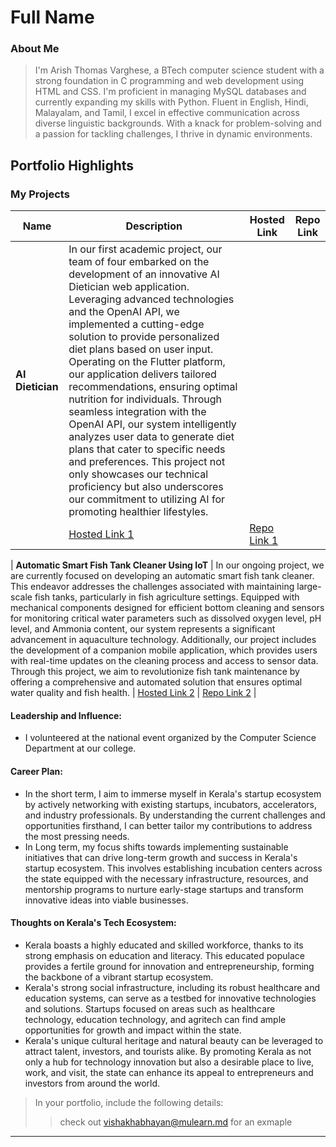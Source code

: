 # Full Name 

### About Me

> I'm Arish Thomas Varghese, a BTech computer science student with a strong foundation in C programming and web development using HTML and CSS. I'm proficient in managing MySQL databases and currently expanding my skills with Python. Fluent in English, Hindi, Malayalam, and Tamil, I excel in effective communication across diverse linguistic backgrounds. With a knack for problem-solving and a passion for tackling challenges, I thrive in dynamic environments.


## Portfolio Highlights

### My Projects

| Name                | Description                                                               | Hosted Link                              | Repo Link                                                      |
|---------------------|---------------------------------------------------------------------------|------------------------------------------|----------------------------------------------------------------|
| **AI Dietician**  | In our first academic project, our team of four embarked on the development of an innovative AI Dietician web application. Leveraging advanced technologies and the OpenAI API, we implemented a cutting-edge solution to provide personalized diet plans based on user input. Operating on the Flutter platform, our application delivers tailored recommendations, ensuring optimal nutrition for individuals. Through seamless integration with the OpenAI API, our system intelligently analyzes user data to generate diet plans that cater to specific needs and preferences. This project not only showcases our technical proficiency but also underscores our commitment to utilizing AI for promoting healthier lifestyles.
                                             | [Hosted Link 1](https://example.)    | [Repo Link 1](https://github.com/username/project1)             |
                                             
| **Automatic Smart Fish Tank Cleaner Using IoT**  | In our ongoing project, we are currently focused on developing an automatic smart fish tank cleaner. This endeavor addresses the challenges associated with maintaining large-scale fish tanks, particularly in fish agriculture settings. Equipped with mechanical components designed for efficient bottom cleaning and sensors for monitoring critical water parameters such as dissolved oxygen level, pH level, and Ammonia content, our system represents a significant advancement in aquaculture technology. Additionally, our project includes the development of a companion mobile application, which provides users with real-time updates on the cleaning process and access to sensor data. Through this project, we aim to revolutionize fish tank maintenance by offering a comprehensive and automated solution that ensures optimal water quality and fish health.                                            | [Hosted Link 2](https://example.com)    | [Repo Link 2](https://github.com/username/project2)             |

#### Leadership and Influence:

- I volunteered at the national event organized by the Computer Science Department at our college.

#### Career Plan:

- In the short term, I aim to immerse myself in Kerala's startup ecosystem by actively networking with existing startups, incubators, accelerators, and industry professionals. By understanding the current challenges and opportunities firsthand, I can better tailor my contributions to address the most pressing needs.
- In Long term, my focus shifts towards implementing sustainable initiatives that can drive long-term growth and success in Kerala's startup ecosystem. This involves establishing incubation centers across the state equipped with the necessary infrastructure, resources, and mentorship programs to nurture early-stage startups and transform innovative ideas into viable businesses. 

#### Thoughts on Kerala's Tech Ecosystem:

- Kerala boasts a highly educated and skilled workforce, thanks to its strong emphasis on education and literacy. This educated populace provides a fertile ground for innovation and entrepreneurship, forming the backbone of a vibrant startup ecosystem.
-  Kerala's strong social infrastructure, including its robust healthcare and education systems, can serve as a testbed for innovative technologies and solutions. Startups focused on areas such as healthcare technology, education technology, and agritech can find ample opportunities for growth and impact within the state.
-   Kerala's unique cultural heritage and natural beauty can be leveraged to attract talent, investors, and tourists alike. By promoting Kerala as not only a hub for technology innovation but also a desirable place to live, work, and visit, the state can enhance its appeal to entrepreneurs and investors from around the world.





> In your portfolio, include the following details:
>> check out [vishakhabhayan@mulearn.md](./profiles/vishakhabhayan@mulearn.md) for an exmaple

---
